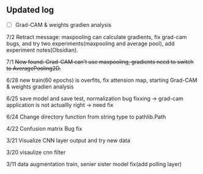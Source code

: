## Updated log 

- [ ] Grad-CAM & weights gradien analysis

7/2 Retract message: maxpooling can calculate gradients, fix grad-cam bugs, and try two experiments(maxpooling and average pool), add experiment notes(Obsidian).

7/1 ~~New found: Grad-CAM can't use maxpooling, gradients need to switch to AveragePooling2D.~~

6/28 new train(60 epochs) is overfits, fix attension map, starting Grad-CAM & weights gradien analysis

6/25 save model and save test, normalization bug fixxing -> grad-cam application is not actuallly right -> need fix

6/24 Change directory function from string type to pathlib.Path

4/22 Confusion matrix Bug fix

3/21 Visualize CNN layer output and try new data

3/20 visaulize cnn filter

3/11 data augmentation train, senier sister model fix(add polling layer)


